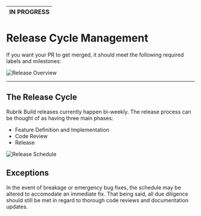 | IN PROGRESS |
| --- |

# Release Cycle Management

If you want your PR to get merged, it should meet the following required labels and milestones:

![Release Overview](/img/release-cycle.png)

---

## The Release Cycle

Rubrik Build releases currently happen bi-weekly.  The release process can be thought of as having three main phases:

* Feature Definition and Implementation
* Code Review
* Release 

![Release Schedule](/img/release-schedule.png)

## Exceptions

In the event of breakage or emergency bug fixes, the schedule may be altered to accomodate an immediate fix. That being said, all due diligence should still be met in regard to thorough code reviews and documentation updates. 